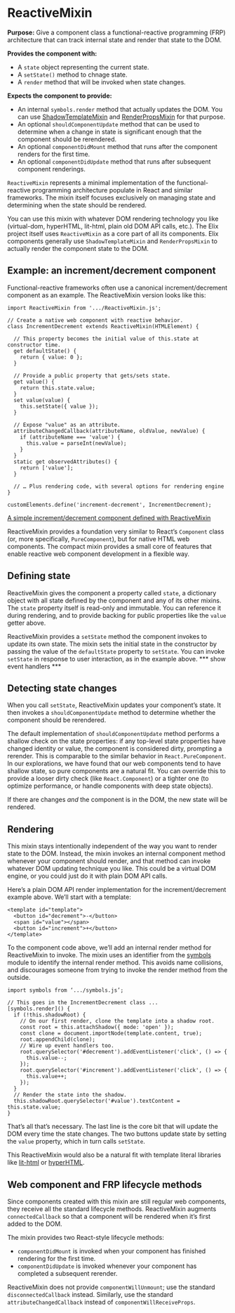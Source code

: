 # ReactiveMixin

**Purpose:** Give a component class a functional-reactive programming (FRP) architecture that can track internal state and render that state to the DOM.

**Provides the component with:**
* A `state` object representing the current state.
* A `setState()` method to chnage state.
* A `render` method that will be invoked when state changes.

**Expects the component to provide:**
* An internal `symbols.render` method that actually updates the DOM. You can use [ShadowTemplateMixin](ShadowTemplateMixin) and [RenderPropsMixin](RenderPropsMixin) for that purpose.
* An optional `shouldComponentUpdate` method that can be used to determine when a change in state is significant enough that the component should be rerendered.
* An optional `componentDidMount` method that runs after the component renders for the first time.
* An optional `componentDidUpdate` method that runs after subsequent component renderings.

`ReactiveMixin` represents a minimal implementation of the functional-reactive programming architecture populate in React and similar frameworks. The mixin itself focuses exclusively on managing state and determining when the state should be
rendered.

You can use this mixin with whatever DOM rendering technology you like
(virtual-dom, hyperHTML, lit-html, plain old DOM API calls, etc.). The Elix project itself uses `ReactiveMixin` as a core part of all its components. Elix components generally use `ShadowTemplateMixin` and `RenderPropsMixin` to actually render the component state to the DOM.

## Example: an increment/decrement component

Functional-reactive frameworks often use a canonical increment/decrement component as an example. The ReactiveMixin version looks like this:

    import ReactiveMixin from '.../ReactiveMixin.js';

    // Create a native web component with reactive behavior.
    class IncrementDecrement extends ReactiveMixin(HTMLElement) {

      // This property becomes the initial value of this.state at constructor time.
      get defaultState() {
        return { value: 0 };
      }

      // Provide a public property that gets/sets state.
      get value() {
        return this.state.value;
      }
      set value(value) {
        this.setState({ value });
      }

      // Expose "value" as an attribute.
      attributeChangedCallback(attributeName, oldValue, newValue) {
        if (attributeName === 'value') {
          this.value = parseInt(newValue);
        }
      }
      static get observedAttributes() {
        return ['value'];
      }

      // … Plus rendering code, with several options for rendering engine
    }

    customElements.define('increment-decrement', IncrementDecrement);

[A simple increment/decrement component defined with ReactiveMixin](/demos/reactiveExample.html)

ReactiveMixin provides a foundation very similar to React’s `Component` class (or,
more specifically, `PureComponent`), but for native HTML web components. The
compact mixin provides a small core of features that enable reactive web
component development in a flexible way.


## Defining state

ReactiveMixin gives the component a property called `state`, a dictionary object with all state defined by the component and any of its other mixins. The `state` property itself is read-only and immutable. You can reference it during rendering, and to provide backing for public properties like the `value` getter
above.

ReactiveMixin provides a `setState` method the component invokes to update its
own state. The mixin sets the initial state in the constructor by passing the
value of the `defaultState` property to `setState`. You can invoke `setState` in response to user interaction, as in the example above. *** show event handlers ***


## Detecting state changes

When you call `setState`, ReactiveMixin updates your component’s state. It then
invokes a `shouldComponentUpdate` method to determine whether the component
should be rerendered.

The default implementation of `shouldComponentUpdate` method performs a shallow
check on the state properties: if any top-level state properties have changed
identity or value, the component is considered dirty, prompting a rerender. This
is comparable to the similar behavior in `React.PureComponent`. In our
explorations, we have found that our web components tend to have shallow state,
so pure components are a natural fit. You can override this to provide a looser
dirty check (like `React.Component`) or a tighter one (to optimize performance,
or handle components with deep state objects).

If there are changes _and_ the component is in the DOM, the new state will be
rendered.


## Rendering

This mixin stays intentionally independent of the way you want to render state
to the DOM. Instead, the mixin invokes an internal component method whenever
your component should render, and that method can invoke whatever DOM updating
technique you like. This could be a virtual DOM engine, or you could just do it
with plain DOM API calls.

Here’s a plain DOM API render implementation for the increment/decrement example
above. We’ll start with a template:


    <template id="template">
      <button id="decrement">-</button>
      <span id="value"></span>
      <button id="increment">+</button>
    </template>


To the component code above, we’ll add an internal render method for
ReactiveMixin to invoke. The mixin uses an identifier from the
[symbols](symbols) module to identify the internal render method. This avoids
name collisions, and discourages someone from trying to invoke the render method
from the outside.


    import symbols from ‘.../symbols.js’;

    // This goes in the IncrementDecrement class ...
    [symbols.render]() {
      if (!this.shadowRoot) {
        // On our first render, clone the template into a shadow root.
        const root = this.attachShadow({ mode: 'open' });
        const clone = document.importNode(template.content, true);
        root.appendChild(clone);
        // Wire up event handlers too.
        root.querySelector('#decrement').addEventListener('click', () => {
          this.value--;
        });
        root.querySelector('#increment').addEventListener('click', () => {
          this.value++;
        });
      }
      // Render the state into the shadow.
      this.shadowRoot.querySelector('#value').textContent = this.state.value;
    }


That’s all that’s necessary. The last line is the core bit that will update the
DOM every time the state changes. The two buttons update state by setting the
`value` property, which in turn calls `setState`.

This ReactiveMixin would also be a natural fit with template literal libraries
like [lit-html](https://github.com/PolymerLabs/lit-html/) or
[hyperHTML](https://github.com/WebReflection/hyperHTML).


## Web component and FRP lifecycle methods

Since components created with this mixin are still regular web components, they
receive all the standard lifecycle methods. ReactiveMixin augments
`connectedCallback` so that a component will be rendered when it’s first added
to the DOM.

The mixin provides two React-style lifecycle methods:

* `componentDidMount` is invoked when your component has finished rendering for the first time.
* `componentDidUpdate` is invoked whenever your component has completed a subsequent
rerender.

ReactiveMixin does not provide `componentWillUnmount`; use the standard
`disconnectedCallback` instead. Similarly, use the standard
`attributeChangedCallback` instead of `componentWillReceiveProps`.

